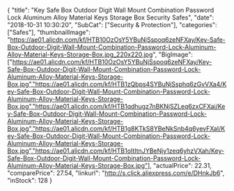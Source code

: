 {
	"title": "Key Safe Box Outdoor Digit Wall Mount Combination Password Lock Aluminum Alloy Material Keys Storage Box Security Safes",
	"date": "2018-10-31 10:30:20",
	"SubCat": ["Security & Protection"],
	"categories": ["Safes"],
	"thumbnailImage": "https://ae01.alicdn.com/kf/HTB10OzOsY5YBuNjSspoq6zeNFXay/Key-Safe-Box-Outdoor-Digit-Wall-Mount-Combination-Password-Lock-Aluminum-Alloy-Material-Keys-Storage-Box.jpg_220x220.jpg",
	"BigImage": ["https://ae01.alicdn.com/kf/HTB10OzOsY5YBuNjSspoq6zeNFXay/Key-Safe-Box-Outdoor-Digit-Wall-Mount-Combination-Password-Lock-Aluminum-Alloy-Material-Keys-Storage-Box.jpg","https://ae01.alicdn.com/kf/HTB1zQbps4SYBuNjSsphq6zGvVXa4/Key-Safe-Box-Outdoor-Digit-Wall-Mount-Combination-Password-Lock-Aluminum-Alloy-Material-Keys-Storage-Box.jpg","https://ae01.alicdn.com/kf/HTB1qdhugz7nBKNjSZLeq6zxCFXai/Key-Safe-Box-Outdoor-Digit-Wall-Mount-Combination-Password-Lock-Aluminum-Alloy-Material-Keys-Storage-Box.jpg","https://ae01.alicdn.com/kf/HTB1g8KTkS8YBeNkSnb4q6yevFXaI/Key-Safe-Box-Outdoor-Digit-Wall-Mount-Combination-Password-Lock-Aluminum-Alloy-Material-Keys-Storage-Box.jpg","https://ae01.alicdn.com/kf/HTB1oItItnJYBeNjy1zeq6yhzVXah/Key-Safe-Box-Outdoor-Digit-Wall-Mount-Combination-Password-Lock-Aluminum-Alloy-Material-Keys-Storage-Box.jpg"],
	"actualPrice": 22.31,
	"comparePrice": 27.54,
	"linkurl": "http://s.click.aliexpress.com/e/DHnkJb6",
	"inStock": 128
}
